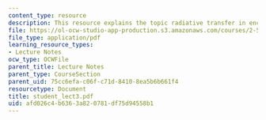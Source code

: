 ```yaml
---
content_type: resource
description: This resource explains the topic radiative transfer in enclosures.
file: https://ol-ocw-studio-app-production.s3.amazonaws.com/courses/2-58j-radiative-transfer-spring-2006/afd026c4b6363a820781df75d94558b1_student_lect3.pdf
file_type: application/pdf
learning_resource_types:
- Lecture Notes
ocw_type: OCWFile
parent_title: Lecture Notes
parent_type: CourseSection
parent_uid: 75cc6efa-c06f-c71d-8410-8ea5b6b661f4
resourcetype: Document
title: student_lect3.pdf
uid: afd026c4-b636-3a82-0781-df75d94558b1
---
```

